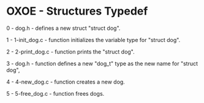 # OXOE - Structures Typedef

0 - dog.h - defines a new struct "struct dog".

1 - 1-init_dog.c - function initializes the variable type for "struct dog".

2 - 2-print_dog.c - function prints the "struct dog".

3 - dog.h - function defines a new "dog_t" type as the new name for "struct dog",

4 - 4-new_dog.c - function creates a new dog.

5 - 5-free_dog.c - function frees dogs.

